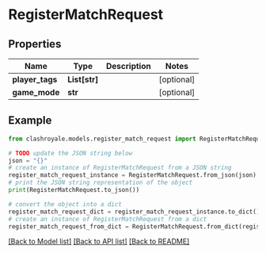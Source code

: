 # RegisterMatchRequest


## Properties

Name | Type | Description | Notes
------------ | ------------- | ------------- | -------------
**player_tags** | **List[str]** |  | [optional] 
**game_mode** | **str** |  | [optional] 

## Example

```python
from clashroyale.models.register_match_request import RegisterMatchRequest

# TODO update the JSON string below
json = "{}"
# create an instance of RegisterMatchRequest from a JSON string
register_match_request_instance = RegisterMatchRequest.from_json(json)
# print the JSON string representation of the object
print(RegisterMatchRequest.to_json())

# convert the object into a dict
register_match_request_dict = register_match_request_instance.to_dict()
# create an instance of RegisterMatchRequest from a dict
register_match_request_from_dict = RegisterMatchRequest.from_dict(register_match_request_dict)
```
[[Back to Model list]](../README.md#documentation-for-models) [[Back to API list]](../README.md#documentation-for-api-endpoints) [[Back to README]](../README.md)



